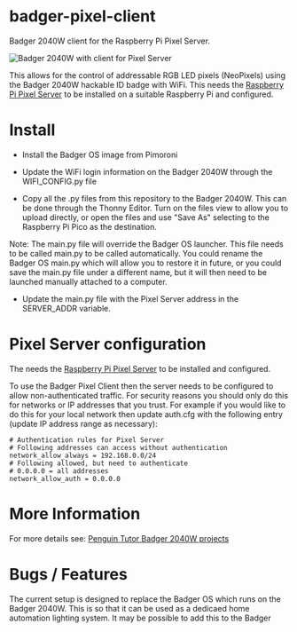 # badger-pixel-client
Badger 2040W client for the Raspberry Pi Pixel Server.

![Badger 2040W with client for Pixel Server](http://www.penguintutor.com/projects/images/badger2040w-withpixelclient.png)

This allows for the control of addressable RGB LED pixels (NeoPixels) using the Badger 2040W hackable ID badge with WiFi. 
This needs the [Raspberry Pi Pixel Server](http://www.penguintutor.com/projects/pixel-server) to be installed on a suitable Raspberry Pi and configured.

# Install 

* Install the Badger OS image from Pimoroni

* Update the WiFi login information on the Badger 2040W through the WIFI_CONFIG.py file

* Copy all the .py files from this repository to the Badger 2040W. 
This can be done through the Thonny Editor. Turn on the files view to allow you to upload directly, or open the files and use "Save As" selecting to the Raspberry Pi Pico as the destination.

Note: The main.py file will override the Badger OS launcher. This file needs to be called main.py to be called automatically. You could rename the Badger OS main.py which will allow you to restore it in future, or you could save the main.py file under a different name, but it will then need to be launched manually attached to a computer.

* Update the main.py file with the Pixel Server address in the SERVER_ADDR variable.

# Pixel Server configuration

The needs the [Raspberry Pi Pixel Server](http://www.penguintutor.com/projects/pixel-server) to be installed and configured.

To use the Badger Pixel Client then the server needs to be configured to allow non-authenticated traffic. For security reasons you should only do this for networks or IP addresses that you trust. For example if you would like to do this for your local network then update auth.cfg with the following entry (update IP address range as necessary):

    # Authentication rules for Pixel Server
    # Following addresses can access without authentication
    network_allow_always = 192.168.0.0/24
    # Following allowed, but need to authenticate
    # 0.0.0.0 = all addresses
    network_allow_auth = 0.0.0.0


# More Information

For more details see: [Penguin Tutor Badger 2040W projects](http://www.penguintutor.com/projects/badger2040w)

# Bugs / Features

The current setup is designed to replace the Badger OS which runs on the Badger 2040W. This is so that it can be used as a dedicaed home automation lighting system. It may be possible to add this to the Badger
